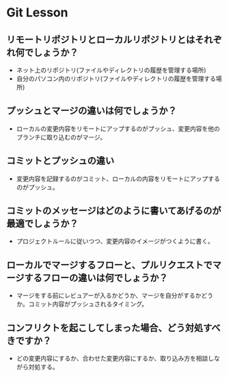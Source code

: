 # Git Lesson

## リモートリポジトリとローカルリポジトリとはそれぞれ何でしょうか？

- ネット上のリポジトリ(ファイルやディレクトリの履歴を管理する場所)
- 自分のパソコン内のリポジトリ(ファイルやディレクトリの履歴を管理する場所)

## プッシュとマージの違いは何でしょうか？

- ローカルの変更内容をリモートにアップするのがプッシュ、変更内容を他のブランチに取り込むのがマージ。

## コミットとプッシュの違い

- 変更内容を記録するのがコミット、ローカルの内容をリモートにアップするのがプッシュ。

## コミットのメッセージはどのように書いてあげるのが最適でしょうか？

- プロジェクトルールに従いつつ、変更内容のイメージがつくように書く。

## ローカルでマージするフローと、プルリクエストでマージするフローの違いは何でしょうか？

- マージをする前にレビュアーが入るかどうか、マージを自分がするかどうか。コミット内容がプッシュされるタイミング。

## コンフリクトを起こしてしまった場合、どう対処すべきですか？

- どの変更内容にするか、合わせた変更内容にするか、取り込み方を相談しながら対処する。